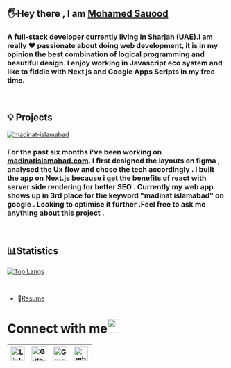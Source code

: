 
## 🖐Hey there ,   I am [Mohamed Sauood](https://sauood.vercel.app/)
### A full-stack developer currently living in Sharjah (UAE).I am really ❤️ passionate about doing web development, it is in my opinion the best combination of logical programming and beautiful design. I enjoy working in Javascript eco system and like to fiddle with Next js and Google Apps Scripts in my free time.

<br/>

## 💡 Projects 

[![madinat-islamabad](https://github-readme-stats.vercel.app/api/pin/?username=mohdsauood&repo=madinat-islamabad&title_color=ff3004&icon_color=ff3004&text_color=9f9f9f&bg_color=white)](https://github.com/mohdsauood/madinat-islamabad)


### For the past six months i've been working on [madinatislamabad.com](https://www.madinatislamabad.com/). I first designed the layouts on figma , analysed the Ux flow and chose the tech accordingly . I built the app on Next.js because i get the benefits of react with server side rendering for better SEO . Currently my web app shows up in 3rd place for the keyword "madinat islamabad" on google . Looking to optimise it further .Feel free to ask me anything about this project .

<br/>

## 📊Statistics


[![Top Langs](https://github-readme-stats.vercel.app/api/top-langs/?username=mohdsauood&layout=compact)](https://github.com/anuraghazra/github-readme-stats)

<br/>



-  📝[Resume](https://drive.google.com/file/d/14o2xUR5glFHIWPBvwGZiMHVzru11r_rA/view)

# Connect with me<img src="https://github.com/TheDudeThatCode/TheDudeThatCode/blob/master/Assets/Handshake.gif" height="32px">



| [<img src="https://github.com/TheDudeThatCode/TheDudeThatCode/blob/master/Assets/Linkedin.svg" alt="Linkedin Logo" width="32">](https://www.linkedin.com/in/mohamed-sauood/) |  [<img src="https://cdn.svgporn.com/logos/github-icon.svg" alt="Github logo" width="34">](https://github.com/mohdsauood/)  | [<img src="https://github.com/TheDudeThatCode/TheDudeThatCode/blob/master/Assets/Gmail.svg" alt="Gmail logo" height="32">](mailto:mohamedsauood@gmail.com) | [<img src="https://cdn.svgporn.com/logos/whatsapp.svg" alt="whatsapp logo" height="32">](https://wa.me/971561222712) 
|:---:|:---:|:---:|:---:|



